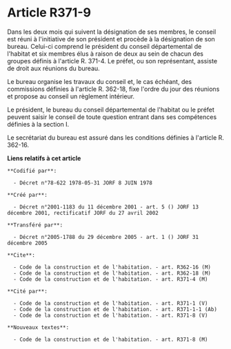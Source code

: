 # Article R371-9

Dans les deux mois qui suivent la désignation de ses membres, le conseil est réuni à l'initiative de son président et procède
à la désignation de son bureau. Celui-ci comprend le président du conseil départemental de l'habitat et six membres élus à
raison de deux au sein de chacun des groupes définis à l'article R. 371-4. Le préfet, ou son représentant, assiste de droit
aux réunions du bureau.

Le bureau organise les travaux du conseil et, le cas échéant, des commissions définies à l'article R. 362-18, fixe l'ordre du
jour des réunions et propose au conseil un règlement intérieur.

Le président, le bureau du conseil départemental de l'habitat ou le préfet peuvent saisir le conseil de toute question
entrant dans ses compétences définies à la section I.

Le secrétariat du bureau est assuré dans les conditions définies à l'article R. 362-16.

**Liens relatifs à cet article**

	**Codifié par**:

	  - Décret n°78-622 1978-05-31 JORF 8 JUIN 1978

	**Créé par**:

	  - Décret n°2001-1183 du 11 décembre 2001 - art. 5 () JORF 13 décembre 2001, rectificatif JORF du 27 avril 2002

	**Transféré par**:

	  - Décret n°2005-1788 du 29 décembre 2005 - art. 1 () JORF 31 décembre 2005

	**Cite**:

	  - Code de la construction et de l'habitation. - art. R362-16 (M)
	  - Code de la construction et de l'habitation. - art. R362-18 (M)
	  - Code de la construction et de l'habitation. - art. R371-4 (M)

	**Cité par**:

	  - Code de la construction et de l'habitation. - art. R371-1 (V)
	  - Code de la construction et de l'habitation. - art. R371-1-1 (Ab)
	  - Code de la construction et de l'habitation. - art. R371-8 (V)

	**Nouveaux textes**:

	  - Code de la construction et de l'habitation. - art. R371-8 (M)
